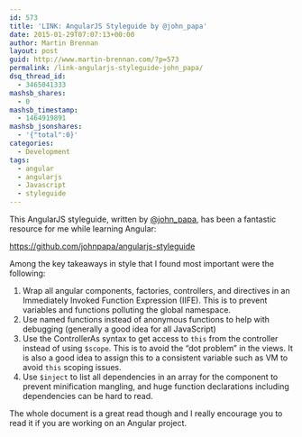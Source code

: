 ```yaml
---
id: 573
title: 'LINK: AngularJS Styleguide by @john_papa'
date: 2015-01-29T07:07:13+00:00
author: Martin Brennan
layout: post
guid: http://www.martin-brennan.com/?p=573
permalink: /link-angularjs-styleguide-john_papa/
dsq_thread_id:
  - 3465041333
mashsb_shares:
  - 0
mashsb_timestamp:
  - 1464919891
mashsb_jsonshares:
  - '{"total":0}'
categories:
  - Development
tags:
  - angular
  - angularjs
  - Javascript
  - styleguide
---
```

This AngularJS styleguide, written by <a title="john_papa" href="https://twitter.com/john_papa" target="_blank">@john_papa</a>, has been a fantastic resource for me while learning Angular:

<a title="AngularJS Styleguide" href="https://github.com/johnpapa/angularjs-styleguide" target="_blank">https://github.com/johnpapa/angularjs-styleguide</a>

Among the key takeaways in style that I found most important were the following:

  1. Wrap all angular components, factories, controllers, and directives in an Immediately Invoked Function Expression (IIFE). This is to prevent variables and functions polluting the global namespace.
  2. Use named functions instead of anonymous functions to help with debugging (generally a good idea for all JavaScript)
  3. Use the ControllerAs syntax to get access to `this` from the controller instead of using `$scope`. This is to avoid the &#8220;dot problem&#8221; in the views. It is also a good idea to assign this to a consistent variable such as VM to avoid `this` scoping issues.
  4. Use `$inject` to list all dependencies in an array for the component to prevent minification mangling, and huge function declarations including dependencies can be hard to read.

The whole document is a great read though and I really encourage you to read it if you are working on an Angular project.